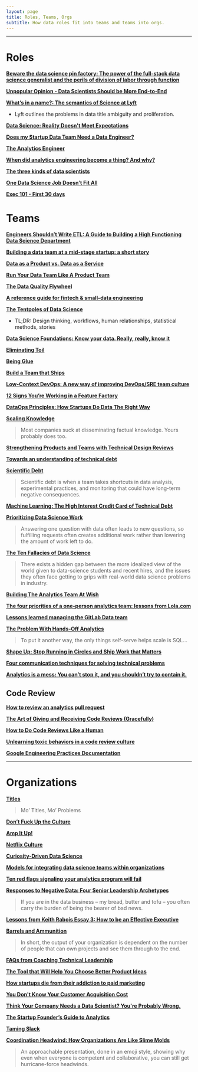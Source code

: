 ```yaml
---
layout: page
title: Roles, Teams, Orgs
subtitle: How data roles fit into teams and teams into orgs.
---
```


---

# Roles

[**Beware the data science pin factory: The power of the full-stack data science generalist and the perils of division of labor through function**](https://multithreaded.stitchfix.com/blog/2019/03/11/FullStackDS-Generalists/)

[**Unpopular Opinion - Data Scientists Should be More End-to-End**](https://eugeneyan.com/writing/end-to-end-data-science/)

[**What’s in a name?: The semantics of Science at Lyft**](https://eng.lyft.com/whats-in-a-name-ce42f419d16c)

-  Lyft outlines the problems in data title ambiguity and proliferation.

[**Data Science: Reality Doesn't Meet Expectations**](https://dfrieds.com/articles/data-science-reality-vs-expectations.html)

[**Does my Startup Data Team Need a Data Engineer?**](https://blog.fishtownanalytics.com/does-my-startup-data-team-need-a-data-engineer-b6f4d68d7da9)

[**The Analytics Engineer**](https://www.locallyoptimistic.com/post/analytics-engineer/)

[**When did analytics engineering become a thing? And why?**](https://blog.getdbt.com/what-is-an-analytics-engineer/)

[**The three kinds of data scientists**](http://www.residentmar.io/2018/10/18/roles-in-data-science.html)

[**One Data Science Job Doesn’t Fit All**](https://www.linkedin.com/pulse/one-data-science-job-doesnt-fit-all-elena-grewal/)

[**Exec 101 - First 30 days**](https://sriramk.com/exec-101-first-thirty-days)

# Teams

[**Engineers Shouldn’t Write ETL: A Guide to Building a High Functioning Data Science Department**](https://multithreaded.stitchfix.com/blog/2016/03/16/engineers-shouldnt-write-etl/)

[**Building a data team at a mid-stage startup: a short story**](https://erikbern.com/2021/07/07/the-data-team-a-short-story.html)

[**Data as a Product vs. Data as a Service**](https://medium.com/@itunpredictable/data-as-a-product-vs-data-as-a-service-d9f7e622dc55)

[**Run Your Data Team Like A Product Team**](https://locallyoptimistic.com/post/run-your-data-team-like-a-product-team/)

[**The Data Quality Flywheel**](https://www.datafold.com/blog/the-data-quality-flywheel/)

[**A reference guide for fintech & small-data engineering**](https://medium.com/dangerous-engineering/a-reference-guide-for-fintech-small-data-engineering-bd65b9796d90)

[**The Tentpoles of Data Science**](https://simplystatistics.org/2019/01/18/the-tentpoles-of-data-science/)

- TL;DR: Design thinking, workflows, human relationships, statistical methods, stories

[**Data Science Foundations: Know your data. Really, really, know it**](https://towardsdatascience.com/data-science-foundations-know-your-data-really-really-know-it-a6bb97eb991c)

[**Eliminating Toil**](https://landing.google.com/sre/sre-book/chapters/eliminating-toil/)

[**Being Glue**](https://noidea.dog/glue)

[**Build a Team that Ships**](https://nav.al/build-a-team-that-ships)

[**Low-Context DevOps: A new way of improving DevOps/SRE team culture**](https://stackoverflowsolutions.com/topic/thought-leadership/improve-devops-culture)

[**12 Signs You’re Working in a Feature Factory**](https://hackernoon.com/12-signs-youre-working-in-a-feature-factory-44a5b938d6a2)

[**DataOps Principles: How Startups Do Data The Right Way**](https://retina.ai/blog/dataops-principles/)

[**Scaling Knowledge**](https://blog.fishtownanalytics.com/scaling-knowledge-160f9f5a9b6c)

> Most companies suck at disseminating factual knowledge. Yours probably does too.

[**Strengthening Products and Teams with Technical Design Reviews**](https://medium.com/git-out-the-vote/strengthening-products-and-teams-with-technical-design-reviews-ae6a1bec5216)

[**Towards an understanding of technical debt**](https://kellanem.com/notes/towards-an-understanding-of-technical-debt)

[**Scientific Debt**](http://varianceexplained.org/r/scientific-debt/)

> Scientific debt is when a team takes shortcuts in data analysis, experimental practices, and monitoring that could have long-term negative consequences.

[**Machine Learning: The High Interest Credit Card of Technical Debt**](https://ai.google/research/pubs/pub43146)

[**Prioritizing Data Science Work**](https://towardsdatascience.com/prioritizing-data-science-work-936b3765fd45)

> Answering one question with data often leads to new questions, so fulfilling requests often creates additional work rather than lowering the amount of work left to do.

[**The Ten Fallacies of Data Science**](https://towardsdatascience.com/the-ten-fallacies-of-data-science-9b2af78a1862)

> There exists a hidden gap between the more idealized view of the world given to data-science students and recent hires, and the issues they often face getting to grips with real-world data science problems in industry.

[**Building The Analytics Team At Wish**](https://medium.com/wish-engineering/scaling-analytics-at-wish-619eacb97d16)

[**The four priorities of a one-person analytics team: lessons from Lola.com**](https://blog.getdbt.com/the-four-priorities-of-an-analytics-team-of-one-lessons-from-lola-com/)

[**Lessons learned managing the GitLab Data team**](https://about.gitlab.com/blog/2020/02/10/lessons-learned-as-data-team-manager/)

[**The Problem With Hands-Off Analytics**](https://mode.com/blog/problem-with-hands-off-analytics)

> To put it another way, the only things self-serve helps scale is SQL...

[**Shape Up: Stop Running in Circles and Ship Work that Matters**](https://basecamp.com/shapeup)

[**Four communication techniques for solving technical problems**](https://ansonwhitmer.com/four-communication-techniques-for-solving-technical-problems/)

[**Analytics is a mess: You can’t stop it, and you shouldn’t try to contain it.**](https://benn.substack.com/p/analytics-is-a-mess?utm_source=url)

## Code Review

[**How to review an analytics pull request**](https://blog.getdbt.com/how-to-review-an-analytics-pull-request/)

[**The Art of Giving and Receiving Code Reviews (Gracefully)**](http://www.alexandra-hill.com/2018/06/25/the-art-of-giving-and-receiving-code-reviews/)

[**How to Do Code Reviews Like a Human**](https://mtlynch.io/human-code-reviews-1/)

[**Unlearning toxic behaviors in a code review culture**](https://medium.com/@sandya.sankarram/unlearning-toxic-behaviors-in-a-code-review-culture-b7c295452a3c)

[**Google Engineering Practices Documentation**](https://google.github.io/eng-practices/)

---

# Organizations

[**Titles**](https://medium.com/@gokulrajaram/the-one-thing-ceos-should-delay-as-long-as-possible-ea28347714b0)

> Mo’ Titles, Mo’ Problems

[**Don’t Fuck Up the Culture**](https://medium.com/@bchesky/dont-fuck-up-the-culture-597cde9ee9d4)

[**Amp It Up!**](https://www.linkedin.com/pulse/amp-up-frank-slootman/)

[**Netflix Culture**](https://jobs.netflix.com/culture)

[**Curiosity-Driven Data Science**](https://hbr.org/2018/11/curiosity-driven-data-science)

[**Models for integrating data science teams within organizations**](https://medium.com/swlh/models-for-integrating-data-science-teams-within-organizations-7c5afa032ebd)

[**Ten red flags signaling your analytics program will fail**](https://www.mckinsey.com/business-functions/mckinsey-analytics/our-insights/ten-red-flags-signaling-your-analytics-program-will-fail)

[**Responses to Negative Data: Four Senior Leadership Archetypes**](https://www.kaushik.net/avinash/leadership-archetypes-responses-to-negative-data/)

> If you are in the data business – my bread, butter and tofu – you often carry the burden of being the bearer of bad news.

[**Lessons from Keith Rabois Essay 3: How to be an Effective Executive**](https://delian.io/lessons-3)

[**Barrels and Ammunition**](https://www.conordewey.com/blog/barrels-and-ammunition/)

> In short, the output of your organization is dependent on the number of people that can own projects and see them through to the end.

[**FAQs from Coaching Technical Leadership**](https://kellanem.com/notes/faqs-from-coaching)

[**The Tool that Will Help You Choose Better Product Ideas**](https://medium.com/@itamargilad/finding-winning-ideas-using-the-confidence-tool-d8f2d8cc2c15)

[**How startups die from their addiction to paid marketing**](https://andrewchen.co/paid-marketing-addiction/)

[**You Don't Know Your Customer Acquisition Cost**](https://blog.usejournal.com/you-dont-know-your-customer-acquisition-cost-f7bf820f9d4a)

[**Think Your Company Needs a Data Scientist? You're Probably Wrong.**](https://www.entrepreneur.com/article/310505)

[**The Startup Founder’s Guide to Analytics**](https://thinkgrowth.org/the-startup-founders-guide-to-analytics-1d2176f20ac1)

[**Taming Slack**](https://highgrowthengineering.substack.com/p/taming-slack-)

[**Coordination Headwind: How Organizations Are Like Slime Molds**](https://komoroske.com/slime-mold/)

> An approachable presentation, done in an emoji style, showing why even when everyone is competent and collaborative, you can still get hurricane-force headwinds.
